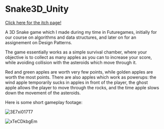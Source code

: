 # Snake3D_Unity

[Click here for the itch page!](https://nkiyoshi.itch.io/snake-3d)
 
A 3D Snake game which I made during my time in Futuregames, initially for our course on algorithms and data structures, and later on for an assignement on Design Patterns.

The game essentially works as a simple survival chamber, where your objective is to collect as many apples as you can to increase your score, while avoiding collision with the asteroids which move through it.

Red and green apples are worth very few points, while golden apples are worth the most points. There are also apples which work as powerups: the wind apple temporarily sucks in apples in front of the player, the ghost apple allows the player to move through the rocks, and the time apple slows down the movement of the asteroids.

Here is some short gameplay footage:

![3E7xi017T7](https://user-images.githubusercontent.com/49330163/170135292-4622a509-1de4-4aa2-9f0c-ed07508f7db7.gif)

![xTeCDkbgEm](https://user-images.githubusercontent.com/49330163/170141937-ad3f4370-b821-49dd-926f-01b92caf9a5a.gif)

